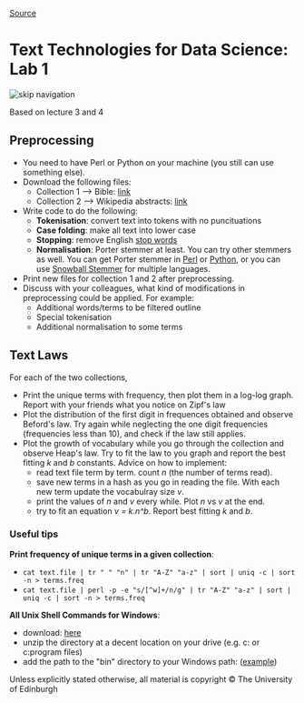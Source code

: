 
[Source](https://www.inf.ed.ac.uk/teaching/courses/tts/labs/lab1.html "Permalink to Text Technologies for Data Science: LAB 1")

# Text Technologies for Data Science: Lab 1

![skip navigation][1]

Based on lecture 3 and 4

## Preprocessing

* You need to have Perl or Python on your machine (you still can use something else).
* Download the following files:
    - Collection 1 --> Bible: [link][2]
    - Collection 2 --> Wikipedia abstracts: [link][3]
* Write code to do the following:
    - **Tokenisation**: convert text into tokens with no puncituations
    - **Case folding**: make all text into lower case
    - **Stopping**: remove English [stop words][4]
    - **Normalisation**: Porter stemmer at least. You can try other stemmers as well. You can get Porter stemmer in [Perl][5] or [Python][6], or you can use [Snowball Stemmer][7] for multiple languages.
* Print new files for collection 1 and 2 after preprocessing.
* Discuss with your colleagues, what kind of modifications in preprocessing could be applied. For example:
    - Additional words/terms to be filtered outline
    - Special tokenisation
    - Additional normalisation to some terms

## Text Laws

For each of the two collections,

* Print the unique terms with frequency, then plot them in a log-log graph. Report with your friends what you notice on Zipf's law
* Plot the distribution of the first digit in frequences obtained and observe Beford's law. Try again while neglecting the one digit frequencies (frequencies less than 10), and check if the law still applies.
* Plot the growth of vocabulary while you go through the collection and observe Heap's law. Try to fit the law to you graph and report the best fitting _k_ and _b_ constants.
Advice on how to implement:
    - read text file term by term. count _n_ (the number of terms read).
    - save new terms in a hash as you go in reading the file. With each new term update the vocabulray size _v_.
    - print the values of _n_ and _v_ every while. Plot _n_ vs _v_ at the end.
    - try to fit an equation _v = k.n^b_. Report best fitting _k_ and _b_.

### Useful tips

**Print frequency of unique terms in a given collection**:
- `cat text.file | tr " " "n" | tr "A-Z" "a-z" | sort | uniq -c | sort -n > terms.freq`
- `cat text.file | perl -p -e "s/[^w]+/n/g" | tr "A-Z" "a-z" | sort | uniq -c | sort -n > terms.freq`

**All Unix Shell Commands for Windows**:
- download: [here][8]
- unzip the directory at a decent location on your drive (e.g. c: or c:program files)
- add the path to the "bin" directory to your Windows path: ([example][9])

Unless explicitly stated otherwise, all material is copyright © The University of Edinburgh

[1]: https://www.inf.ed.ac.uk/images/spacer.gif
[2]: http://www.gutenberg.org/cache/epub/10/pg10.txt
[3]: https://www.inf.ed.ac.uk/lab1/abstracts.wiki.txt.gz
[4]: http://members.unine.ch/jacques.savoy/clef/index.html
[5]: https://www.inf.ed.ac.uk/lab1/Porter.pm
[6]: https://pypi.python.org/pypi/stemming/1.0
[7]: http://snowball.tartarus.org/
[8]: https://www.inf.ed.ac.uk/lab1/UnxUpdates.zip
[9]: https://www.java.com/en/download/help/path.xml
[10]: https://www.inf.ed.ac.uk/about/webmaster.html
[11]: https://www.inf.ed.ac.uk/about/cookies.html

